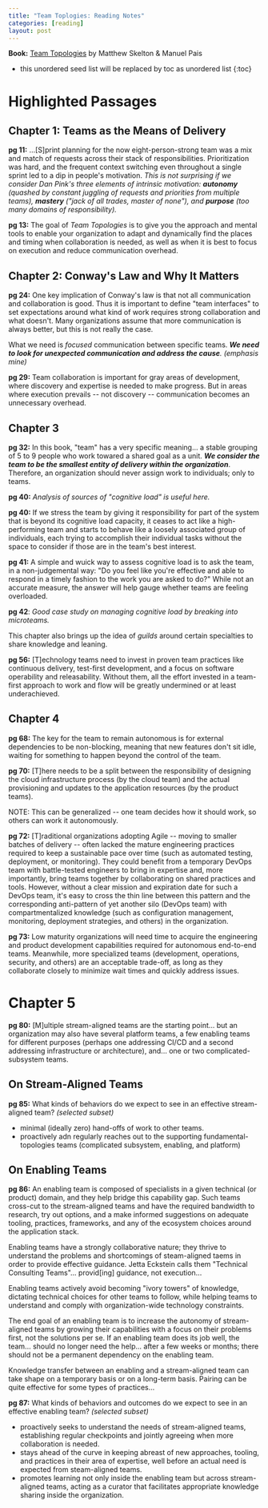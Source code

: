 ```yaml
---
title: "Team Toplogies: Reading Notes"
categories: [reading]
layout: post
---
```

**Book:** [Team Topologies](https://teamtopologies.com/book) by Matthew Skelton & Manuel Pais 

* this unordered seed list will be replaced by toc as unordered list
{:toc}

# Highlighted Passages
## Chapter 1: Teams as the Means of Delivery
**pg 11:** ...[S]print planning for the now eight-person-strong team was a mix and match of requests across their stack of responsibilities. Prioritization was hard, and the frequent context switching even throughout a single sprint led to a dip in people's motivation. _This is not surprising if we consider Dan Pink's three elements of intrinsic motivation: **autonomy** (quashed by constant juggling of requests and priorities from multiple teams), **mastery** ("jack of all trades, master of none"), and **purpose** (too many domains of responsibility)._

**pg 13:** The goal of _Team Topologies_ is to give you the approach and mental tools to enable your organization to adapt and dynamically find the places and timing when collaboration is needed, as well as when it is best to focus on execution and reduce communication overhead. 

## Chapter 2: Conway's Law and Why It Matters
**pg 24:** One key implication of Conway's law is that not all communication and collaboration is good. Thus it is important to define "team interfaces" to set expectations around what kind of work requires strong collaboration and what doesn't. Many organizations assume that more communication is always better, but this is not really the case.

What we need is _focused_ communication between specific teams. _**We need to look for unexpected communication and address the cause**. (emphasis mine)_ 

**pg 29:** Team collaboration is important for gray areas of development, where discovery and expertise is needed to make progress. But in areas where execution prevails -- not discovery -- communication becomes an unnecessary overhead.

## Chapter 3
**pg 32:** In this book, "team" has a very specific meaning... a stable grouping of 5 to 9 people who work towared a shared goal as a unit. _**We consider the team to be the smallest entity of delivery within the organization**_. Therefore, an organization should never assign work to individuals; only to teams.

**pg 40:** _Analysis of sources of "cognitive load" is useful here._

**pg 40:** If we stress the team by giving it responsibility for part of the system that is beyond its cognitive load capacity, it ceases to act like a high-performing team and starts to behave like a loosely associated group of individuals, each trying to accomplish their individual tasks without the space to consider if those are in the team's best interest.

**pg 41:** A simple and wuick way to assess cognitive load is to ask the team, in a non-judgemental way: "Do you feel like you're effective and able to respond in a timely fashion to the work you are asked to do?" While not an accurate measure, the answer will help gauge whether teams are feeling overloaded.

**pg 42**: _Good case study on managing cognitive load by breaking into microteams._

This chapter also brings up the idea of _guilds_ around certain specialties to share knowledge and leaning.

**pg 56:** [T]echnology teams need to invest in proven team practices like continuous delivery, test-first development, and a focus on software operability and releasability. Without them, all the effort invested in a team-first approach to work and flow will be greatly undermined or at least underachieved.

## Chapter 4
**pg 68:** The key for the team to remain autonomous is for external dependencies to be non-blocking, meaning that new features don't sit idle, waiting for something to happen beyond the control of the team.

**pg 70:** [T]here needs to be a split between the responsibility of designing the cloud infrastructure process (by the cloud team) and the actual provisioning and updates to the application resources (by the product teams).

NOTE: This can be generalized -- one team decides how it should work, so others can work it autonomously.

**pg 72:** [T]raditional organizations adopting Agile -- moving to smaller batches of delivery -- often lacked the mature engineering practices required to keep a sustainable pace over time (such as automated testing, deployment, or monitoring). They could benefit from a temporary DevOps team with battle-tested engineers to bring in expertise and, more importantly, bring teams together by collaborating on shared practices and tools.
    However, without a clear mission and expiration date for such a DevOps team, it's easy to cross the thin line between this pattern and the corresponding anti-pattern of yet another silo (DevOps team) with compartmentalized knowledge (such as configuration management, monitoring, deployment strategies, and others) in the organization.

**pg 73:** Low maturity organizations will need time to acquire the engineering and product development capabilities required for autonomous end-to-end teams. Meanwhile, more specialized teams (development, operations, security, and others) are an acceptable trade-off, as long as they collaborate closely to minimize wait times and quickly address issues.

# Chapter 5
**pg 80:** [M]ultiple stream-aligned teams are the starting point... but an organization may also have several platform teams, a few enabling teams for different purposes (perhaps one addressing CI/CD and a second addressing infrastructure or architecture), and... one or two complicated-subsystem teams.

## On Stream-Aligned Teams
**pg 85:** What kinds of behaviors do we expect to see in an effective stream-aligned team? _(selected subset)_
- minimal (ideally zero) hand-offs of work to other teams.
- proactively adn regularly reaches out to the supporting fundamental-topologies teams (complicated subsystem, enabling, and platform)

## On Enabling Teams
**pg 86:** An enabling team is composed of specialists in a given technical (or product) domain, and they help bridge this capability gap. Such teams cross-cut to the stream-aligned teams and have the required bandwidth to research, try out options, and a make informed suggestions on adequate tooling, practices, frameworks, and any of the ecosystem choices around the application stack.

Enabling teams have a strongly collaborative nature; they thrive to understand the problems and shortcomings of steam-aligned taems in order to provide effective guidance. Jetta Eckstein calls them "Technical Consulting Teams"... provid[ing] guidance, not execution...

Enabling teams actively avoid becoming "ivory towers" of knowledge, dictating technical choices for other teams to follow, while helping teams to understand and comply with organization-wide technology constraints.

The end goal of an enabling team is to increase the autonomy of stream-aligned teams by growing their capabilities with a focus on their problems first, not the solutions per se. If an enabling team does its job well, the team... should no longer need the help... after a few weeks or months; there should not be a permanent dependency on the enabling team.

Knowledge transfer between an enabling and a stream-aligned team can take shape on a temporary basis or on a long-term basis. Pairing can be quite effective for some types of practices...

**pg 87:** What kinds of behaviors and outcomes do we expect to see in an effective enabling team? _(selected subset)_
- proactively seeks to understand the needs of stream-aligned teams, establishing regular checkpoints and jointly agreeing when more collaboration is needed.
- stays ahead of the curve in keeping abreast of new approaches, tooling, and practices in their area of expertise, well before an actual need is expected from steam-aligned teams.
- promotes learning not only inside the enabling team but across stream-aligned teams, acting as a curator that facilitates appropriate knowledge sharing inside the organization.






